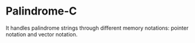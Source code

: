 # Palindrome-C
It handles palindrome strings through different memory notations: pointer notation and vector notation.
